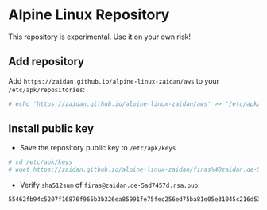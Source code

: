 # Alpine Linux Repository

This repository is experimental. Use it on your own risk!

## Add repository

Add `https://zaidan.github.io/alpine-linux-zaidan/aws` to your `/etc/apk/repositories`:

```bash
# echo 'https://zaidan.github.io/alpine-linux-zaidan/aws' >> '/etc/apk/repositories'
```

## Install public key

* Save the repository public key to `/etc/apk/keys`

```bash
# cd /etc/apk/keys
# wget https://zaidan.github.io/alpine-linux-zaidan/firas%40zaidan.de-5ad7457d.rsa.pub
```

* Verify `sha512sum` of `firas@zaidan.de-5ad7457d.rsa.pub`:
```bash
55462fb94c5207f16876f965b3b326ea85991fe75fec256ed75ba81e05e31045c216d53a1da67681d67a3ed63a678845a4818f50806e7548e0db4a24e5e5dba6
```
